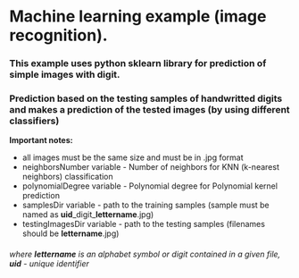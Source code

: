 # Machine learning example (image recognition).

### This example uses python sklearn library for prediction of simple images with digit.

### Prediction based on the testing samples of handwritted digits and makes a prediction of the tested images (by using different classifiers)


****Important notes:****

* all images must be the same size and must be in .jpg format
* neighborsNumber variable - Number of neighbors for KNN (k-nearest neighbors) classification
* polynomialDegree variable - Polynomial degree for Polynomial kernel prediction
* samplesDir variable - path to the training samples (sample must be named as **uid**\_digit\_**lettername**.jpg)
* testingImagesDir variable - path to the testing samples (filenames should be **lettername**.jpg)

 ###### where **lettername** is an alphabet symbol or digit contained in a given file, **uid** - unique identifier
